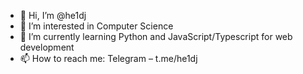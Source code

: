 - 👋 Hi, I’m @he1dj
- 👀 I’m interested in Computer Science
- 🌱 I’m currently learning Python and JavaScript/Typescript for web development
- 📫 How to reach me: Telegram – t.me/he1dj
